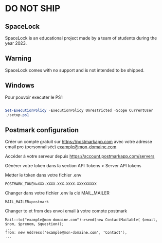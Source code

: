# DO NOT SHIP

## SpaceLock
SpaceLock is an educational project made by a team of students during the year 2023.

## Warning

SpaceLock comes with no support and is not intended to be shipped.

## Windows
Pour pouvoir executer le PS1

```powershell

Set-ExecutionPolicy -ExecutionPolicy Unrestricted -Scope CurrentUser
./setup.ps1

```

## Postmark configuration
Créer un compte gratuit sur https://postmarkapp.com avec votre adresse email pro (personnalisée) example@mon-domaine.com

Accéder à votre serveur depuis https://account.postmarkapp.com/servers

Générer votre token dans la section API Tokens > Server API tokens

Metter le token dans votre fichier .env
```
POSTMARK_TOKEN=XXX-XXXX-XXX-XXXX-XXXXXXXXX
```

Changer dans votre fichier .env la clé MAIL_MAILER
```
MAIL_MAILER=postmark
```

Changer to et from des envoi email à votre compte postmark
```
Mail::to("example@mon-domaine.com")->send(new ContactMailable( $email, $nom, $prenom, $question));
...
from: new Address('example@mon-domaine.com', 'Contact'),
...
```
